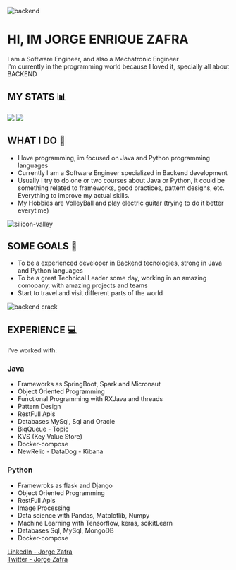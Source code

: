 ![backend](https://user-images.githubusercontent.com/51681675/199336329-a67f000d-7eb0-4217-beb2-43108b3fa07b.gif)
# HI, IM JORGE ENRIQUE ZAFRA
I am a Software Engineer, and also a Mechatronic Engineer<br>
I'm currently in the programming world because I loved it, specially all about BACKEND 

## MY STATS 📊
 ![](https://github-readme-stats.vercel.app/api?username=jorgezafra94) ![](https://github-readme-stats.vercel.app/api/top-langs/?username=jorgezafra94)
 
## WHAT I DO 🚀
* I love programming, im focused on Java and Python programming languages
* Currently I am a Software Engineer specialized in Backend development
* Usually I try to do one or two courses about Java or Python, it could be something related to frameworks, good practices, pattern designs, etc. Everything to improve my actual skills.
* My Hobbies are VolleyBall and play electric guitar (trying to do it better everytime)

![silicon-valley](https://user-images.githubusercontent.com/51681675/199342166-8f40d32f-a581-45a8-95d9-f764b356b8ed.gif)

## SOME GOALS 🤖
* To be a experienced developer in Backend tecnologies, strong in Java and Python languages
* To be a great Technical Leader some day, working in an amazing comopany, with amazing projects and teams
* Start to travel and visit different parts of the world


![backend crack](https://user-images.githubusercontent.com/51681675/199342183-d45f47cc-a0c2-46cf-90a1-787a13e68b90.gif)


## EXPERIENCE 💻
I've worked with:
### Java
* Frameworks as SpringBoot, Spark and Micronaut
* Object Oriented Programming
* Functional Programming with RXJava and threads
* Pattern Design
* RestFull Apis
* Databases MySql, Sql and Oracle
* BiqQueue - Topic
* KVS (Key Value Store)
* Docker-compose
* NewRelic - DataDog - Kibana

### Python
* Framewroks as flask and Django
* Object Oriented Programming
* RestFull Apis
* Image Processing 
* Data science with Pandas, Matplotlib, Numpy
* Machine Learning with Tensorflow, keras, scikitLearn
* Databases Sql, MySql, MongoDB
* Docker-compose

[LinkedIn - Jorge Zafra](https://www.linkedin.com/in/jorge-enrique-zafra-ria%C3%B1o-49268193/)<br>
[Twitter - Jorge Zafra](https://twitter.com/JorgeZafra7)


